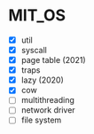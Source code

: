# MIT_OS
- [x] util
- [x] syscall
- [x] page table (2021)
- [x] traps
- [x] lazy (2020)
- [x] cow
- [ ] multithreading
- [ ] network driver
- [ ] file system
